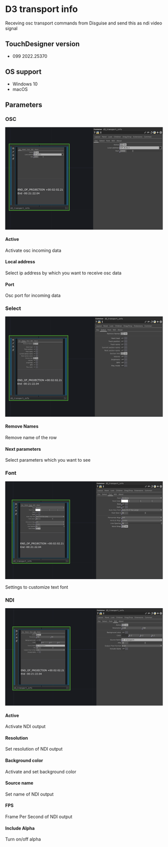 # D3 transport info

Receving osc transport commands from Disguise and send this as ndi video signal

## TouchDesigner version

* 099 2022.25370

## OS support

* Windows 10
* macOS

## Parameters

### OSC
![osc parameters](assets/osc-parameter.png)

#### Active
Activate osc incoming data

#### Local address
Select ip address by which you want to receive osc data

#### Port
Osc port for incoming data

### Select
![select parameters](assets/select-parameter.png)

#### Remove Names
Remove name of the row

#### Next parameters
Select parameters which you want to see

### Font
![select parameters](assets/font-parameter.png)

Settings to customize text font

### NDI
![select parameters](assets/ndi-parameter.png)

#### Active
Activate NDI output

#### Resolution
Set resolution of NDI output

#### Background color
Activate and set background color

#### Source name
Set name of NDI output

#### FPS
Frame Per Second of NDI output

#### Include Alpha
Turn on/off alpha
